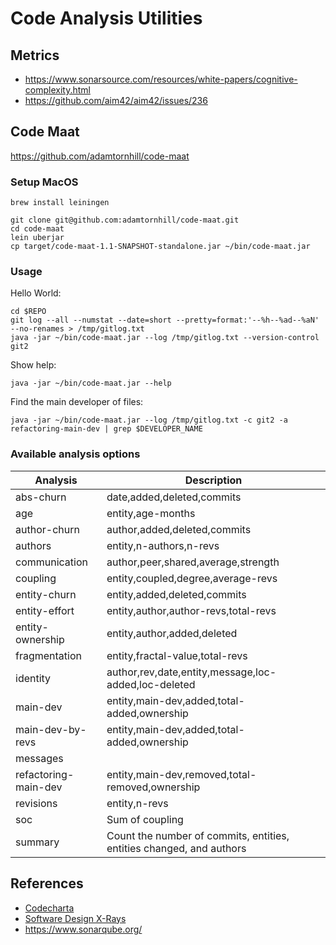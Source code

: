 # Code Analysis Utilities

## Metrics
- https://www.sonarsource.com/resources/white-papers/cognitive-complexity.html
- https://github.com/aim42/aim42/issues/236




## Code Maat

https://github.com/adamtornhill/code-maat

### Setup MacOS

```
brew install leiningen

git clone git@github.com:adamtornhill/code-maat.git
cd code-maat
lein uberjar
cp target/code-maat-1.1-SNAPSHOT-standalone.jar ~/bin/code-maat.jar
```

### Usage

Hello World:
```
cd $REPO
git log --all --numstat --date=short --pretty=format:'--%h--%ad--%aN' --no-renames > /tmp/gitlog.txt
java -jar ~/bin/code-maat.jar --log /tmp/gitlog.txt --version-control git2
```

Show help:
```
java -jar ~/bin/code-maat.jar --help
```

Find the main developer of files:
```
java -jar ~/bin/code-maat.jar --log /tmp/gitlog.txt -c git2 -a refactoring-main-dev | grep $DEVELOPER_NAME
```

### Available analysis options

| Analysis | Description |
|--------|-------------|
| abs-churn | date,added,deleted,commits |
| age | entity,age-months |
| author-churn | author,added,deleted,commits |
| authors | entity,n-authors,n-revs |
| communication | author,peer,shared,average,strength |
| coupling | entity,coupled,degree,average-revs |
| entity-churn | entity,added,deleted,commits |
| entity-effort | entity,author,author-revs,total-revs |
| entity-ownership | entity,author,added,deleted |
| fragmentation | entity,fractal-value,total-revs |
| identity | author,rev,date,entity,message,loc-added,loc-deleted |
| main-dev | entity,main-dev,added,total-added,ownership |
| main-dev-by-revs | entity,main-dev,added,total-added,ownership |
| messages |  |
| refactoring-main-dev | entity,main-dev,removed,total-removed,ownership |
| revisions | entity,n-revs |
| soc | Sum of coupling |
| summary | Count the number of commits, entities, entities changed, and authors |

## References

- [Codecharta](https://maibornwolff.github.io/codecharta/)
- [Software Design X-Rays](https://pragprog.com/book/atevol/software-design-x-rays)
- https://www.sonarqube.org/

